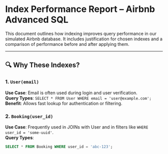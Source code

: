 # Index Performance Report – Airbnb Advanced SQL

This document outlines how indexing improves query performance in our simulated Airbnb database. It includes justification for chosen indexes and a comparison of performance before and after applying them.

---

## 🔍 Why These Indexes?

### 1. `User(email)`
**Use Case**: Email is often used during login and user verification.  
**Query Types**: `SELECT * FROM User WHERE email = 'user@example.com';`  
**Benefit**: Allows fast lookup for authentication or filtering.

### 2. `Booking(user_id)`
**Use Case**: Frequently used in JOINs with User and in filters like `WHERE user_id = 'some-uuid'`.  
**Query Types**:
```sql
SELECT * FROM Booking WHERE user_id = 'abc-123';
